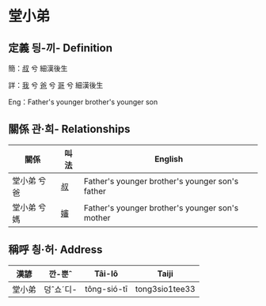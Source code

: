 # 堂小弟
## 定義 딍-끼- Definition
簡：[叔](member11.md) 兮 細漢後生

詳：[我](member1.md) 兮 [爸](member2.md) 兮 [哥](member11.md) 兮 細漢後生

Eng：Father's younger brother's younger son

## 關係 관·희- Relationships

關係 | 叫法 | English
--- | --- | --- 
堂小弟 兮 爸 | [叔](member11.md) | Father's younger brother's younger son's father
堂小弟 兮 媽 | [嬸](member34.md) | Father's younger brother's younger son's mother


## 稱呼 칑·허· Address

漢諺 | 깐-뿐ˆ | Tâi-lô | Taiji
--- | --- | --- | --- 
堂小弟 | 덩ˆ쇼ˊ디- | tông-sió-tī | tong3sio1tee33 
